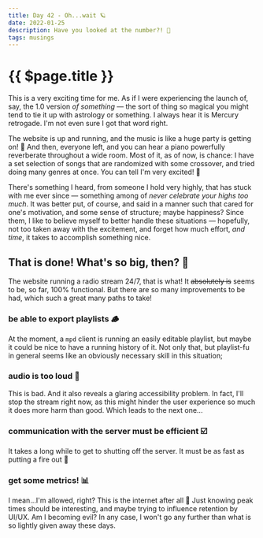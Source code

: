 ```yaml
---
title: Day 42 - Oh...wait 🪐
date: 2022-01-25
description: Have you looked at the number?! 🌌
tags: musings
---
```


# {{ $page.title }}

This is a very exciting time for me. As if I were experiencing the launch of, say, the 1.0 version *of something* — the sort of thing so magical you might tend to tie it up with astrology or something. I always hear it is Mercury retrogade. I'm not even sure I got that word right.

The website is up and running, and the music is like a huge party is getting on! 🎉 And then, everyone left, and you can hear a piano powerfully reverberate throughout a wide room. Most of it, as of now, is chance: I have a set selection of songs that are randomized with some crossover, and tried doing many genres at once. You can tell I'm very excited! 🎊

There's something I heard, from someone I hold very highly, that has stuck with me ever since — something among of *never celebrate your highs too much*. It was better put, of course, and said in a manner such that cared for one's motivation, and some sense of structure; maybe happiness? Since them, I like to believe myself to better handle these situations — hopefully, not too taken away with the excitement, and forget how much effort, *and time*, it takes to accomplish something nice.

## That is done! What's so big, then? 🧐

The website running a radio stream 24/7, that is what! It ~~absolutely is~~ seems to be, so far, 100% functional. But there are so many improvements to be had, which such a great many paths to take!

### be able to export playlists 🪵
At the moment, a `mpd` client is running an easily editable playlist, but maybe it could be nice to have a running history of it. Not only that, but playlist-fu in general seems like an obviously necessary skill in this situation;
### audio is too loud 🤯
This is bad. And it also reveals a glaring accessibility problem. In fact, I'll stop the stream right now, as this might hinder the user experience so much it does more harm than good. Which leads to the next one...
### communication with the server must be **efficient** ☑️
It takes a long while to get to shutting off the server. It must be as fast as putting a fire out 🧯
### get some metrics! 📊
I mean...I'm allowed, right? This is the internet after all 👺 Just knowing peak times should be interesting, and maybe trying to influence retention by UI/UX. Am I becoming evil? In any case, I won't go any further than what is so lightly given away these days.


<FetchComments :title=$frontmatter.title />
<PostComments :title=$frontmatter.title />
